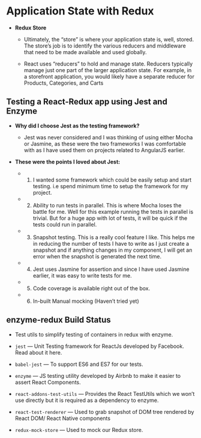 # Application State with Redux

  - **Redux Store**
    - Ultimately, the “store” is where your application state is, well, stored. The store’s job is to identify the various reducers and middleware that need to be made available and used globally.

    - React uses “reducers” to hold and manage state. Reducers typically manage just one part of the larger application state. For example, in a storefront application, you would likely have a separate reducer for Products, Categories, and Carts

## Testing a React-Redux app using Jest and Enzyme
   - **Why did I choose Jest as the testing framework?**
      - Jest was never considered and I was thinking of using either Mocha or Jasmine, as these were the two frameworks I was comfortable with as I have used them on projects related to AngularJS earlier.

   - **These were the points I loved about Jest:**
      - 1. I wanted some framework which could be easily setup and start testing. i.e spend minimum time to setup the framework for my project.
      - 2. Ability to run tests in parallel. This is where Mocha loses the battle for me. Well for this example running the tests in parallel is trivial. But for a huge app with lot of tests, it will be quick if the tests could run in parallel.
      - 3. Snapshot testing. This is a really cool feature I like. This helps me in reducing the number of tests I have to write as I just create a snapshot and if anything changes in my component, I will get an error when the snapshot is generated the next time.
      - 4. Jest uses Jasmine for assertion and since I have used Jasmine earlier, it was easy to write tests for me.
      - 5. Code coverage is available right out of the box.
      - 6. In-built Manual mocking (Haven’t tried yet)

## enzyme-redux Build Status
   - Test utils to simplify testing of containers in redux with enzyme.



   - `jest` — Unit Testing framework for ReactJs developed by Facebook. Read about it here.
   - `babel-jest` — To support ES6 and ES7 for our tests.
   - `enzyme` — JS testing utility developed by Airbnb to make it easier to assert React Components.
   - `react-addons-test-utils` — Provides the React TestUtils which we won’t use directly but it is required as a dependency to enzyme.
   - `react-test-renderer` — Used to grab snapshot of DOM tree rendered by React DOM/ React Native components
   - `redux-mock-store` — Used to mock our Redux store.